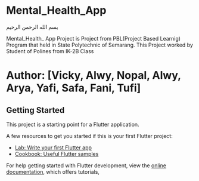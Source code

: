 # Mental_Health_App


بسم الله الرحمن الرحيم

Mental_Health_ App Project is Project from PBL(Project Based Learnig) Program that held in State Polytechnic of Semarang.
This Project worked by Student of Polines from IK-2B Class

# Author: [Vicky, Alwy, Nopal, Alwy, Arya, Yafi, Safa, Fani, Tufi]

## Getting Started

This project is a starting point for a Flutter application.

A few resources to get you started if this is your first Flutter project:

- [Lab: Write your first Flutter app](https://docs.flutter.dev/get-started/codelab)
- [Cookbook: Useful Flutter samples](https://docs.flutter.dev/cookbook)

For help getting started with Flutter development, view the
[online documentation](https://docs.flutter.dev/), which offers tutorials,
